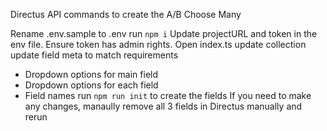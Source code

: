 Directus API commands to create the A/B Choose Many

Rename .env.sample to .env
run `npm i`
Update projectURL and token in the env file. Ensure token has admin rights.
Open index.ts
update collection
update field meta to match requirements
- Dropdown options for main field
- Dropdown options for each field
- Field names
run `npm run init` to create the fields
If you need to make any changes, manaully remove all 3 fields in Directus manually and rerun